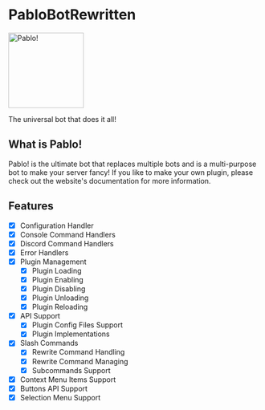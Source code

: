 # PabloBotRewritten

<img src="https://pablobot.net/img/PabloBot-Logo-Transparent.png" width=150px alt="Pablo!">

The universal bot that does it all!

## What is Pablo!
Pablo! is the ultimate bot that replaces multiple bots and is a multi-purpose bot to make your server fancy! If you like to make your own plugin, please check out the website's documentation for more information.

## Features
- [x] Configuration Handler
- [x] Console Command Handlers
- [x] Discord Command Handlers
- [x] Error Handlers
- [x] Plugin Management
  - [x] Plugin Loading
  - [x] Plugin Enabling
  - [x] Plugin Disabling
  - [x] Plugin Unloading
  - [x] Plugin Reloading
- [x] API Support
  - [x] Plugin Config Files Support
  - [x] Plugin Implementations
- [x] Slash Commands
  - [x] Rewrite Command Handling
  - [x] Rewrite Command Managing
  - [x] Subcommands Support
- [x] Context Menu Items Support
- [x] Buttons API Support
- [x] Selection Menu Support
